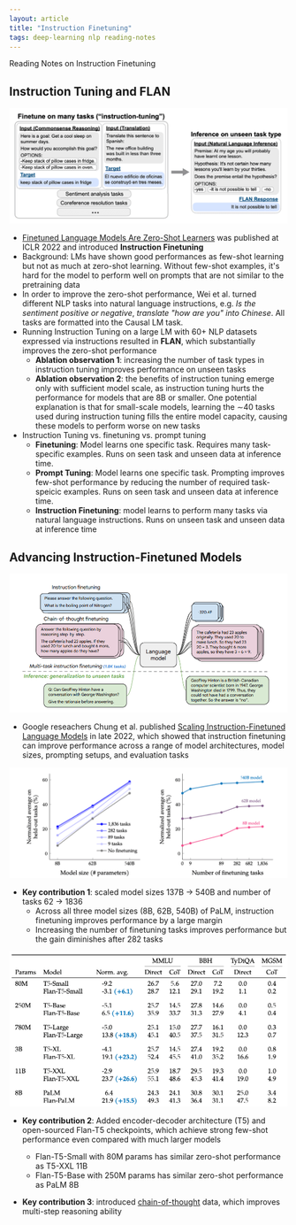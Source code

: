 ```yaml
---
layout: article
title: "Instruction Finetuning"
tags: deep-learning nlp reading-notes
---
```


Reading Notes on Instruction Finetuning

<!--more-->

## Instruction Tuning and FLAN

![instruction-tuning](/assets/images/posts/instruction-tuning/instruction_tuning.png)

- [Finetuned Language Models Are Zero-Shot Learners](https://arxiv.org/abs/2109.01652) was published at ICLR 2022 and introduced **Instruction Finetuning**
- Background: LMs have shown good performances as few-shot learning but not as much at zero-shot learning. Without few-shot examples, it's hard for the model to perform well on prompts that are not similar to the pretraining data
- In order to improve the zero-shot performance, Wei et al. turned different NLP tasks into natural language instructions, e.g. *Is the sentiment positive or negative*, *translate "how are you" into Chinese*. All tasks are formatted into the Causal LM task. 
- Running Instruction Tuning on a large LM with 60+ NLP datasets expressed via instructions resulted in **FLAN**, which substantially improves the zero-shot performance
    - **Ablation observation 1**: increasing the number of task types in instruction tuning improves performance on unseen tasks
    - **Ablation observation 2**: the benefits of instruction tuning emerge only with sufficient model scale, as instruction tuning hurts the performance for models that are 8B or smaller. One potential explanation is that for small-scale models, learning the ∼40 tasks used during instruction tuning fills the entire model capacity, causing these models to perform worse on new tasks
- Instruction Tuning vs. finetuning vs. prompt tuning
    - **Finetuning**: Model learns one specific task. Requires many task-specific examples. Runs on seen task and unseen data at inference time.
    - **Prompt Tuning**: Model learns one specific task. Prompting improves few-shot performance by reducing the number of required task-speicic examples. Runs on seen task and unseen data at inference time.
    - **Instruction Finetuning**: model learns to perform many tasks via natural language instructions. Runs on unseen task and unseen data at inference time

## Advancing Instruction-Finetuned Models

![flan-t5](/assets/images/posts/instruction-tuning/flan_t5.png)

- Google reseachers Chung et al. published [Scaling Instruction-Finetuned Language Models](https://arxiv.org/abs/2210.11416) in late 2022, which showed that instruction finetuning can improve performance across a range of model architectures, model sizes, prompting setups, and evaluation tasks

![scale-flan-models](/assets/images/posts/instruction-tuning/scale_flan_models.png)

- **Key contribution 1**: scaled model sizes 137B -> 540B and number of tasks 62 -> 1836
    - Across all three model sizes (8B, 62B, 540B) of PaLM, instruction finetuning improves performance by a large margin
    - Increasing the number of finetuning tasks improves performance but the gain diminishes after 282 tasks

![t5-performances](/assets/images/posts/instruction-tuning/t5_performance.png)

- **Key contribution 2**: Added encoder-decoder architecture (T5) and open-sourced Flan-T5 checkpoints, which achieve strong few-shot performance even compared with much larger models
    - Flan-T5-Small with 80M params has similar zero-shot performance as T5-XXL 11B
    - Flan-T5-Base with 250M params has similar zero-shot performance as PaLM 8B

- **Key contribution 3**: introduced [chain-of-thought](https://arxiv.org/abs/2201.11903) data, which improves multi-step reasoning ability
